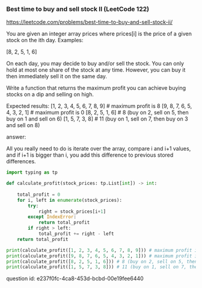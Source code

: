 ###  Best time to buy and sell stock II (LeetCode 122)

https://leetcode.com/problems/best-time-to-buy-and-sell-stock-ii/

You are given an integer array prices where prices[i] is the price of a given stock on the ith day.
Examples:

[8, 2, 5, 1, 6]

On each day, you may decide to buy and/or sell the stock. 
You can only hold at most one share of the stock at any time. 
However, you can buy it then immediately sell it on the same day.

Write a function that returns the maximum profit you can achieve buying stocks on a dip
and selling on high.

Expected results:
[1, 2, 3, 4, 5, 6, 7, 8, 9]  # maximum profit is 8
[9, 8, 7, 6, 5, 4, 3, 2, 1] # maximum profit is 0
[8, 2, 5, 1, 6]   # 8 (buy on 2, sell on 5, then buy on 1 and sell on 6) 
[1, 5, 7, 3, 8] # 11 (buy on 1, sell on 7, then buy on 3 and sell on 8)

answer:

All you really need to do is iterate over the array,
compare i and i+1 values, and if i+1 is bigger than i,
you add this difference to previous stored differences.

```python
import typing as tp

def calculate_profit(stock_prices: tp.List[int]) -> int:
    
    total_profit = 0
    for i, left in enumerate(stock_prices):
        try:
            right = stock_prices[i+1]
        except IndexError:
            return total_profit
        if right > left:
            total_profit += right - left
    return total_profit

print(calculate_profit([1, 2, 3, 4, 5, 6, 7, 8, 9])) # maximum profit is 8
print(calculate_profit([9, 8, 7, 6, 5, 4, 3, 2, 1])) # maximum profit is 0
print(calculate_profit([8, 2, 5, 1, 6])) # 8 (buy on 2, sell on 5, then buy on 1 and sell on 6) 
print(calculate_profit([1, 5, 7, 3, 8])) # 11 (buy on 1, sell on 7, then buy on 3 and sell on 8) 
```

question id: e237f0fc-4ca8-453d-bcbd-00e19fee6440